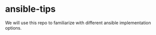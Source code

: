 # ansible-tips

We will use this repo to familiarize with different ansible implementation options.

